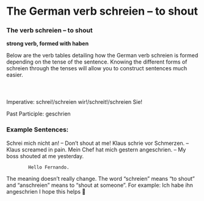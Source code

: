 # The German verb schreien – to shout



### The verb schreien – to shout

**strong verb, formed with haben**

Below are the verb tables detailing how the German verb schreien is formed depending on the tense of the sentence. Knowing the different forms of schreien through the tenses will allow you to construct sentences much easier.

### 


 

Imperative: schrei!/schreien wir!/schreit!/schreien Sie!

Past Participle: geschrien

### Example Sentences:

Schrei mich nicht an! – Don’t shout at me!
Klaus schrie vor Schmerzen. – Klaus screamed in pain.
Mein Chef hat mich gestern angeschrien.  – My boss shouted at me yesterday.

                    


        
        
            Hello Fernando. 
The meaning doesn’t really change. The word “schreien” means “to shout” and “anschreien” means to “shout at someone”. For example: Ich habe ihn angeschrien 
I hope this helps 🙂

        

    

